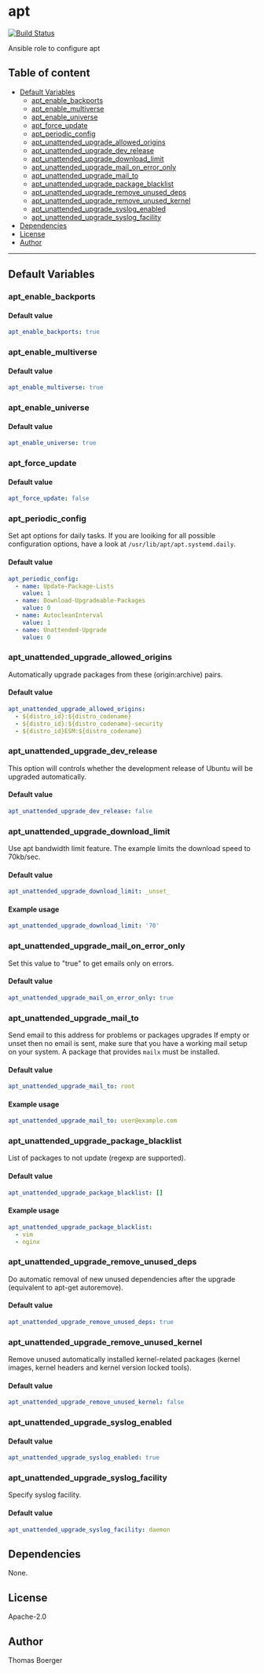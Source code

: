 # apt

[![Build Status](https://cloud.drone.io/api/badges/rolehippie/apt/status.svg)](https://cloud.drone.io/rolehippie/apt)

Ansible role to configure apt

## Table of content

* [Default Variables](#default-variables)
  * [apt_enable_backports](#apt_enable_backports)
  * [apt_enable_multiverse](#apt_enable_multiverse)
  * [apt_enable_universe](#apt_enable_universe)
  * [apt_force_update](#apt_force_update)
  * [apt_periodic_config](#apt_periodic_config)
  * [apt_unattended_upgrade_allowed_origins](#apt_unattended_upgrade_allowed_origins)
  * [apt_unattended_upgrade_dev_release](#apt_unattended_upgrade_dev_release)
  * [apt_unattended_upgrade_download_limit](#apt_unattended_upgrade_download_limit)
  * [apt_unattended_upgrade_mail_on_error_only](#apt_unattended_upgrade_mail_on_error_only)
  * [apt_unattended_upgrade_mail_to](#apt_unattended_upgrade_mail_to)
  * [apt_unattended_upgrade_package_blacklist](#apt_unattended_upgrade_package_blacklist)
  * [apt_unattended_upgrade_remove_unused_deps](#apt_unattended_upgrade_remove_unused_deps)
  * [apt_unattended_upgrade_remove_unused_kernel](#apt_unattended_upgrade_remove_unused_kernel)
  * [apt_unattended_upgrade_syslog_enabled](#apt_unattended_upgrade_syslog_enabled)
  * [apt_unattended_upgrade_syslog_facility](#apt_unattended_upgrade_syslog_facility)
* [Dependencies](#dependencies)
* [License](#license)
* [Author](#author)

---

## Default Variables

### apt_enable_backports

#### Default value

```YAML
apt_enable_backports: true
```

### apt_enable_multiverse

#### Default value

```YAML
apt_enable_multiverse: true
```

### apt_enable_universe

#### Default value

```YAML
apt_enable_universe: true
```

### apt_force_update

#### Default value

```YAML
apt_force_update: false
```

### apt_periodic_config

Set apt options for daily tasks. If you are looiking for all possible configuration options, have a look at `/usr/lib/apt/apt.systemd.daily`.

#### Default value

```YAML
apt_periodic_config:
  - name: Update-Package-Lists
    value: 1
  - name: Download-Upgradeable-Packages
    value: 0
  - name: AutocleanInterval
    value: 1
  - name: Unattended-Upgrade
    value: 0
```

### apt_unattended_upgrade_allowed_origins

Automatically upgrade packages from these (origin:archive) pairs.

#### Default value

```YAML
apt_unattended_upgrade_allowed_origins:
  - ${distro_id}:${distro_codename}
  - ${distro_id}:${distro_codename}-security
  - ${distro_id}ESM:${distro_codename}
```

### apt_unattended_upgrade_dev_release

This option will controls whether the development release of Ubuntu will be upgraded automatically.

#### Default value

```YAML
apt_unattended_upgrade_dev_release: false
```

### apt_unattended_upgrade_download_limit

Use apt bandwidth limit feature. The example limits the download speed to 70kb/sec.

#### Default value

```YAML
apt_unattended_upgrade_download_limit: _unset_
```

#### Example usage

```YAML
apt_unattended_upgrade_download_limit: '70'
```

### apt_unattended_upgrade_mail_on_error_only

Set this value to "true" to get emails only on errors.

#### Default value

```YAML
apt_unattended_upgrade_mail_on_error_only: true
```

### apt_unattended_upgrade_mail_to

Send email to this address for problems or packages upgrades If empty or unset then no email is sent, make sure that you have a working mail setup on your system. A package that provides `mailx` must be installed.

#### Default value

```YAML
apt_unattended_upgrade_mail_to: root
```

#### Example usage

```YAML
apt_unattended_upgrade_mail_to: user@example.com
```

### apt_unattended_upgrade_package_blacklist

List of packages to not update (regexp are supported).

#### Default value

```YAML
apt_unattended_upgrade_package_blacklist: []
```

#### Example usage

```YAML
apt_unattended_upgrade_package_blacklist:
  - vim
  - nginx
```

### apt_unattended_upgrade_remove_unused_deps

Do automatic removal of new unused dependencies after the upgrade (equivalent to apt-get autoremove).

#### Default value

```YAML
apt_unattended_upgrade_remove_unused_deps: true
```

### apt_unattended_upgrade_remove_unused_kernel

Remove unused automatically installed kernel-related packages (kernel images, kernel headers and kernel version locked tools).

#### Default value

```YAML
apt_unattended_upgrade_remove_unused_kernel: false
```

### apt_unattended_upgrade_syslog_enabled

#### Default value

```YAML
apt_unattended_upgrade_syslog_enabled: true
```

### apt_unattended_upgrade_syslog_facility

Specify syslog facility.

#### Default value

```YAML
apt_unattended_upgrade_syslog_facility: daemon
```

## Dependencies

None.

## License

Apache-2.0

## Author

Thomas Boerger
